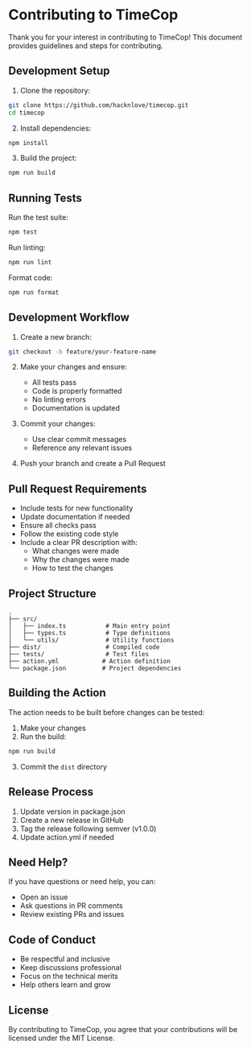 # Contributing to TimeCop

Thank you for your interest in contributing to TimeCop! This document provides guidelines and steps for contributing.

## Development Setup

1. Clone the repository:

```bash
git clone https://github.com/hacknlove/timecop.git
cd timecop
```

2. Install dependencies:

```bash
npm install
```

3. Build the project:

```bash
npm run build
```

## Running Tests

Run the test suite:

```bash
npm test
```

Run linting:

```bash
npm run lint
```

Format code:

```bash
npm run format
```

## Development Workflow

1. Create a new branch:

```bash
git checkout -b feature/your-feature-name
```

2. Make your changes and ensure:

   - All tests pass
   - Code is properly formatted
   - No linting errors
   - Documentation is updated

3. Commit your changes:

   - Use clear commit messages
   - Reference any relevant issues

4. Push your branch and create a Pull Request

## Pull Request Requirements

- Include tests for new functionality
- Update documentation if needed
- Ensure all checks pass
- Follow the existing code style
- Include a clear PR description with:
  - What changes were made
  - Why the changes were made
  - How to test the changes

## Project Structure

```
.
├── src/
│   ├── index.ts           # Main entry point
│   ├── types.ts           # Type definitions
│   └── utils/             # Utility functions
├── dist/                  # Compiled code
├── tests/                 # Test files
├── action.yml            # Action definition
└── package.json          # Project dependencies
```

## Building the Action

The action needs to be built before changes can be tested:

1. Make your changes
2. Run the build:

```bash
npm run build
```

3. Commit the `dist` directory

## Release Process

1. Update version in package.json
2. Create a new release in GitHub
3. Tag the release following semver (v1.0.0)
4. Update action.yml if needed

## Need Help?

If you have questions or need help, you can:

- Open an issue
- Ask questions in PR comments
- Review existing PRs and issues

## Code of Conduct

- Be respectful and inclusive
- Keep discussions professional
- Focus on the technical merits
- Help others learn and grow

## License

By contributing to TimeCop, you agree that your contributions will be licensed under the MIT License.
